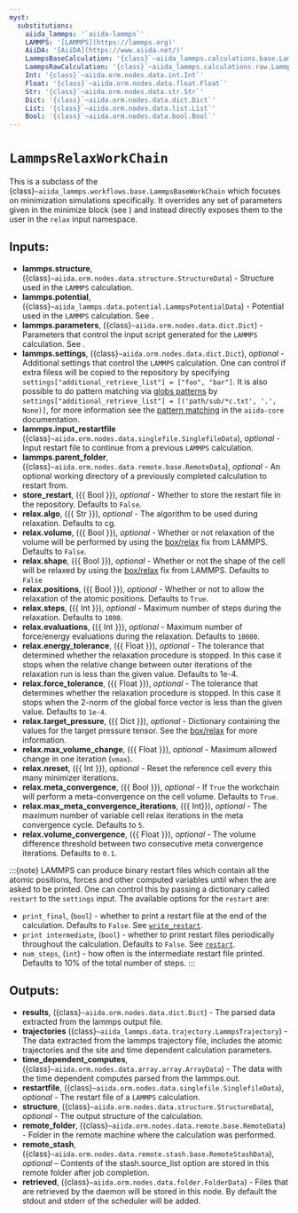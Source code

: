 ```yaml
---
myst:
  substitutions:
    aiida_lammps: '`aiida-lammps`'
    LAMMPS: '[LAMMPS](https://lammps.org)'
    AiiDA: '[AiiDA](https://www.aiida.net/)'
    LammpsBaseCalculation: '{class}`~aiida_lammps.calculations.base.LammpsBaseCalculation`'
    LammpsRawCalculation: '{class}`~aiida_lammps.calculations.raw.LammpsRawCalculation`'
    Int: '{class}`~aiida.orm.nodes.data.int.Int`'
    Float: '{class}`~aiida.orm.nodes.data.float.Float`'
    Str: '{class}`~aiida.orm.nodes.data.str.Str`'
    Dict: '{class}`~aiida.orm.nodes.data.dict.Dict`'
    List: '{class}`~aiida.orm.nodes.data.list.List`'
    Bool: '{class}`~aiida.orm.nodes.data.bool.Bool`'
---
```


# ``LammpsRelaxWorkChain``

This is a subclass of the {class}`~aiida_lammps.workflows.base.LammpsBaseWorkChain` which focuses on minimization simulations specifically. It overrides any set of parameters given in the minimize block (see [](#topics-data-parameters)) and instead directly exposes them to the user in the `relax` input namespace.

## Inputs:

- **lammps.structure**, ({class}`~aiida.orm.nodes.data.structure.StructureData`) - Structure used in the ``LAMMPS`` calculation.
- **lammps.potential**, ({class}`~aiida_lammps.data.potential.LammpsPotentialData`) - Potential used in the ``LAMMPS`` calculation. See [](#topics-data-potential).
- **lammps.parameters**, ({class}`~aiida.orm.nodes.data.dict.Dict`) - Parameters that control the input script generated for the ``LAMMPS`` calculation. See [](#topics-data-parameters).
- **lammps.settings**, ({class}`~aiida.orm.nodes.data.dict.Dict`), *optional* - Additional settings that control the ``LAMMPS`` calculation. One can control if extra filess will be copied to the repository by specifying `settings["additional_retrieve_list"] = ["foo", "bar"]`. It is also possible to do pattern matching via [globs patterns](https://en.wikipedia.org/wiki/Glob_%28programming%29) by `settings["additional_retrieve_list"] = [('path/sub/*c.txt', '.', None)]`, for more information see the [pattern matching](https://aiida.readthedocs.io/projects/aiida-core/en/latest/topics/calculations/usage.html#pattern-matching) in the `aiida-core` documentation.
- **lammps.input_restartfile** ({class}`~aiida.orm.nodes.data.singlefile.SinglefileData`), *optional* - Input restart file to continue from a previous ``LAMMPS`` calculation.
- **lammps.parent_folder**, ({class}`~aiida.orm.nodes.data.remote.base.RemoteData`), *optional* - An optional working directory of a previously completed calculation to restart from.
- **store_restart**, ({{ Bool }}), *optional* - Whether to store the restart file in the repository. Defaults to `False`.
- **relax.algo**, ({{ Str }}), *optional* - The algorithm to be used during relaxation. Defaults to cg.
- **relax.volume**, ({{ Bool }}), *optional* -  Whether or not relaxation of the volume will be performed by using the [box/relax](https://docs.lammps.org/fix_box_relax.html) fix from LAMMPS. Defaults to `False`.
- **relax.shape**, ({{ Bool }}), *optional* - Whether or not the shape of the cell will be relaxed by using the [box/relax](https://docs.lammps.org/fix_box_relax.html) fix from LAMMPS. Defaults to `False`
- **relax.positions**, ({{ Bool }}), *optional* - Whether or not to allow the relaxation of the atomic positions. Defaults to `True`.
- **relax.steps**, ({{ Int }}), *optional* - Maximum number of steps during the relaxation. Defaults to `1000`.
- **relax.evaluations**, ({{ Int }}), *optional* - Maximum number of force/energy evaluations during the relaxation. Defaults to `10000`.
- **relax.energy_tolerance**, ({{ Float }}), *optional* - The tolerance that determined whether the relaxation procedure is stopped. In this case it stops when the relative change between outer iterations of the relaxation run is less than the given value. Defaults to 1e-4.
- **relax.force_tolerance**, ({{ Float }}), *optional* - The tolerance that determines whether the relaxation procedure is stopped. In this case it stops when the 2-norm of the global force vector is less than the given value. Defaults to `1e-4`.
- **relax.target_pressure**, ({{ Dict }}), *optional* - Dictionary containing the values for the target pressure tensor. See the [box/relax](https://docs.lammps.org/fix_box_relax.html) for more information.
- **relax.max_volume_change**, ({{ Float }}), *optional* - Maximum allowed change in one iteration (``vmax``).
- **relax.nreset**, ({{ Int }}), *optional* - Reset the reference cell every this many minimizer iterations.
- **relax.meta_convergence**, ({{ Bool }}), *optional* - If `True` the workchain will perform a meta-convergence on the cell volume. Defaults to `True`.
- **relax.max_meta_convergence_iterations**, ({{ Int}}), *optional* - The maximum number of variable cell relax iterations in the meta convergence cycle. Defaults to `5`.
- **relax.volume_convergence**, ({{ Float }}), *optional* - The volume difference threshold between two consecutive meta convergence iterations. Defaults to `0.1`.

:::{note}
LAMMPS can produce binary restart files which contain all the atomic positions, forces and other computed variables until when the are asked to be printed. One can control this by passing a dictionary called `restart` to the `settings` input. The available options for the `restart` are:
- `print_final`, (`bool`) - whether to print a restart file at the end of the calculation. Defaults to `False`. See [`write_restart`](https://docs.lammps.org/write_restart.html).
- `print intermediate`, (`bool`) - whether to print restart files periodically throughout the calculation. Defaults to `False`. See [`restart`](https://docs.lammps.org/restart.html).
- `num_steps`, (`int`) - how often is the intermediate restart file printed. Defaults to 10% of the total number of steps.
:::

## Outputs:

- **results**, ({class}`~aiida.orm.nodes.data.dict.Dict`) - The parsed data extracted from the lammps output file.
- **trajectories** ({class}`~aiida_lammps.data.trajectory.LammpsTrajectory`) - The data extracted from the lammps trajectory file, includes the atomic trajectories and the site and time dependent calculation parameters.
- **time_dependent_computes**, ({class}`~aiida.orm.nodes.data.array.array.ArrayData`) - The data with the time dependent computes parsed from the lammps.out.
- **restartfile**, ({class}`~aiida.orm.nodes.data.singlefile.SinglefileData`), *optional* - The restart file of a ``LAMMPS`` calculation.
- **structure**, ({class}`~aiida.orm.nodes.data.structure.StructureData`), *optional* - The output structure of the calculation.
- **remote_folder**, ({class}`~aiida.orm.nodes.data.remote.base.RemoteData`) - Folder in the remote machine where the calculation was performed.
- **remote_stash**, ({class}`~aiida.orm.nodes.data.remote.stash.base.RemoteStashData`), *optional* – Contents of the stash.source_list option are stored in this remote folder after job completion.
- **retrieved**, ({class}`~aiida.orm.nodes.data.folder.FolderData`) - Files that are retrieved by the daemon will be stored in this node. By default the stdout and stderr of the scheduler will be added.
